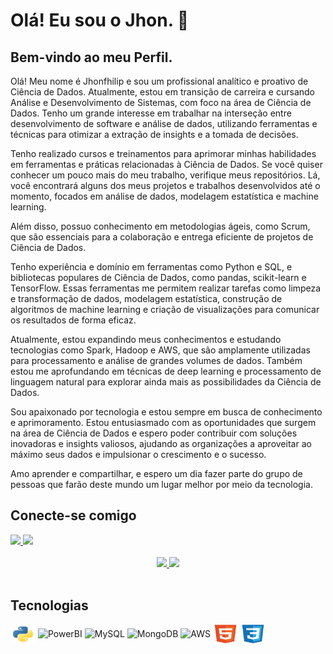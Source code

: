 
<div>
    <h1>Olá! Eu sou o Jhon. 👋</h1>
    <h2>Bem-vindo ao meu Perfil.</h2>
    <p>Olá! Meu nome é Jhonfhilip e sou um profissional analítico e proativo de Ciência de Dados. Atualmente, estou em transição de carreira e cursando Análise e Desenvolvimento de Sistemas, com foco na área de Ciência de Dados. Tenho um grande interesse em trabalhar na interseção entre desenvolvimento de software e análise de dados, utilizando ferramentas e técnicas para otimizar a extração de insights e a tomada de decisões.</p>
<p>Tenho realizado cursos e treinamentos para aprimorar minhas habilidades em ferramentas e práticas relacionadas à Ciência de Dados. Se você quiser conhecer um pouco mais do meu trabalho, verifique meus repositórios. Lá, você encontrará alguns dos meus projetos e trabalhos desenvolvidos até o momento, focados em análise de dados, modelagem estatística e machine learning.</p>

<p>Além disso, possuo conhecimento em metodologias ágeis, como Scrum, que são essenciais para a colaboração e entrega eficiente de projetos de Ciência de Dados.</p>

<p>Tenho experiência e domínio em ferramentas como Python e SQL, e bibliotecas populares de Ciência de Dados, como pandas, scikit-learn e TensorFlow. Essas ferramentas me permitem realizar tarefas como limpeza e transformação de dados, modelagem estatística, construção de algoritmos de machine learning e criação de visualizações para comunicar os resultados de forma eficaz.</p>

<p>Atualmente, estou expandindo meus conhecimentos e estudando tecnologias como Spark, Hadoop e AWS, que são amplamente utilizadas para processamento e análise de grandes volumes de dados. Também estou me aprofundando em técnicas de deep learning e processamento de linguagem natural para explorar ainda mais as possibilidades da Ciência de Dados.</p>

<p>Sou apaixonado por tecnologia e estou sempre em busca de conhecimento e aprimoramento. Estou entusiasmado com as oportunidades que surgem na área de Ciência de Dados e espero poder contribuir com soluções inovadoras e insights valiosos, ajudando as organizações a aproveitar ao máximo seus dados e impulsionar o crescimento e o sucesso.</p>

<p>Amo aprender e compartilhar, e espero um dia fazer parte do grupo de pessoas que farão deste mundo um lugar melhor por meio da tecnologia.</p>
</div>
<div>
    <h2>Conecte-se comigo</h2>
    <a href="https://www.linkedin.com/in/jhonfhilip-dutra-de-paula-17bb8815a/" target="_blank">
        <img src="https://img.shields.io/badge/-LinkedIn-%230077B5?style=for-the-badge&logo=linkedin&logoColor=white" target="_blank">
    </a>
    <a href="mailto:jhondutrati@gmail.com">
        <img src="https://img.shields.io/badge/-Gmail-%23333?style=for-the-badge&logo=gmail&logoColor=white" target="_blank">
    </a>
</div>
<br>
<div align="center">
    <a href="https://github.com/jhondutrati">
        <img height="180em" src="https://github-readme-stats.vercel.app/api?username=jhondutrati&show_icons=true&theme=tokyonight&include_all_commits=true&count_private=true"/>
        <img height="180em" src="https://github-readme-stats.vercel.app/api/top-langs/?username=jhondutrati&layout=compact&langs_count=7&theme=tokyonight"/>
    </a>
</div>
<div style="display: inline_block"><br>
    <h2>Tecnologias</h2>
    <img align="center" alt="Python" height="30" width="40" src="https://raw.githubusercontent.com/devicons/devicon/master/icons/python/python-original.svg">
    <img align="center" alt="PowerBI" height="30" width="30" src="https://e7.pngegg.com/pngimages/252/727/png-clipart-power-bi-business-intelligence-microsoft-analytics-microsoft-text-rectangle.png">
    <img align="center" alt="MySQL" height="30" width="40" src="https://cdn.jsdelivr.net/gh/devicons/devicon/icons/mysql/mysql-original-wordmark.svg">
    <img align="center" alt="MongoDB" height="30" width="40" src="https://www.pngall.com/wp-content/uploads/13/Mongodb-PNG-Image-HD.png">
    <img align="center" alt="AWS" height="30" width="30" src="https://static-00.iconduck.com/assets.00/aws-icon-2048x2048-274bm1xi.png">
    <img align="center" alt="HTML5" height="30" width="40" src="https://raw.githubusercontent.com/devicons/devicon/master/icons/html5/html5-original.svg">
    <img align="center" alt="CSS3" height="30" width="40" src="https://raw.githubusercontent.com/devicons/devicon/master/icons/css3/css3-original.svg">
</div>
<br>
<br>
